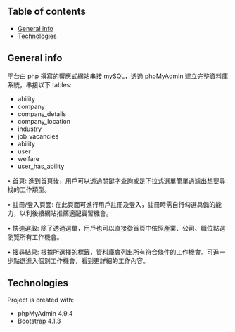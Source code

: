 ## Table of contents
* [General info](#general-info)
* [Technologies](#technologies)


## General info
平台由 php 撰寫的響應式網站串接 mySQL，透過 phpMyAdmin 建立完整資料庫系統，串接以下 tables:
* ability
* company
* company_details
* company_location
* industry
* job_vacancies
* ability
* user
* welfare
* user_has_ability

• 首⾴:
進到⾸頁後，⽤戶可以透過關鍵字查詢或是下拉式選單簡單過濾出想要尋找的⼯作類型。

• 註冊/登入⾴面:
在此⾴面可進行⽤戶註冊及登入，註冊時需⾃行勾選具備的能力，以利後續網站推薦適配實習機會。

• 快速選取:
除了透過選單，⽤戶也可以直接從⾸頁中依照產業、公司、職位點選瀏覽所有⼯作機會。

• 搜尋結果:
根據所選擇的標籤，資料庫會列出所有符合條件的工作機會。可進一步點選進入個別⼯作機會，看到更詳細的⼯作內容。


## Technologies
Project is created with:
* phpMyAdmin 4.9.4
* Bootstrap 4.1.3
